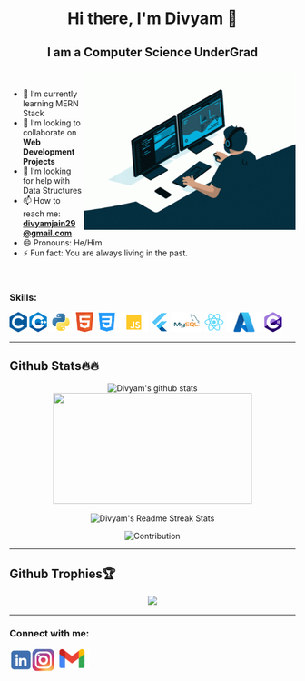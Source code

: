 # <p align="center">Hi there, I'm Divyam 👋</p>
## <p align="center">I am a Computer Science UnderGrad</p>
<!-- ![](https://komarev.com/ghpvc/?username=divyam29) -->

<img width=373.5 height=279.75 src="logos/coding.gif" align="right"></img>
<br>
- 🌱 I’m currently learning MERN Stack
- 👯 I’m looking to collaborate on <strong>Web Development Projects</strong>
- 🤔 I’m looking for help with Data Structures
- 📫 How to reach me: <strong>divyamjain29@gmail.com</strong>
- 😄 Pronouns: He/Him
- ⚡ Fun fact: You are always living in the past.
<br>
<h3>Skills:</h3>
<p float="left">
<a href="https://docs.microsoft.com/en-us/cpp/?view=msvc-170"><img height="35" title="C" alt="C" src="logos/c.png"/></a>
<a href="https://docs.microsoft.com/en-us/cpp/?view=msvc-170"><img height="35" alt="C++" title="C++" src="logos/cpp.png"/></a>
<a href="https://www.python.org/"><img height="35" alt="Python" title="Python" src="logos/python.png"/></a>
<a href="https://developer.mozilla.org/en-US/docs/Glossary/HTML5"><img height="35" alt="HTML5" title="HTML5" src="logos/HTML5.png"/></a>
<a href="https://www.w3.org/TR/CSS/#css"><img height="35" alt="CSS3" title="CSS3" src="logos/CSS3.png"/></a>
<a href="https://developer.mozilla.org/en-US/docs/Web/JavaScript"><img height="35" alt="JS" title="JS" src="logos/JS.png"/></a>
<a href="https://flutter.dev/"><img height="35" alt="Flutter" title="FLUTTER" src="logos/flutter.png"/></a>
<a href="https://www.mysql.com/"><img height="35" alt="MySQL" title="MYSQL" src="logos/mysql.png"/></a>
<a href="https://reactjs.org/"><img height="35" alt="ReactJS" title="ReactJS" src="logos/react.png"/></a>
<a href="https://azure.microsoft.com/en-in/"><img height="35" alt="Azure" title="Azure" src="logos/azure.png"/></a>
<a href="https://learn.microsoft.com/en-us/dotnet/csharp/"><img height="35" alt="C#" title="C#" src="logos/csharp.png"/></a>
</p>
<hr>

## Github Stats🔥🔥
<p  align="center">
<img width=450 src="https://github-readme-stats.vercel.app/api?username=divyam29&show_icons=true&include_all_commits=true&count_private=true&include_all_commits=true&hide_border=true&title_color=00a7f7&icon_color=28c48a&text_color=fdfdfd&bg_color=0,000000,130F40&PAT_1" alt="Divyam's github stats" /> 
<img width=350 height=195 src="https://github-readme-stats.vercel.app/api/top-langs/?username=divyam29&layout=compact&hide_border=true&title_color=00a7f7&icon_color=28c48a&text_color=fdfdfd&bg_color=0,000000,130F40&PAT_1" />
</p>
<p align="center">
<img src="https://github-readme-streak-stats.herokuapp.com?user=divyam29&theme=dark&hide_border=true&date_format=M%20j%5B%2C%20Y%5D&fire=E25822&background=060515&stroke=028ED7&ring=E25822&currStreakNum=DDDDDD&sideNums=DDDDDD&currStreakLabel=DDDDDD&sideLabels=DDDDDD&dates=028ED7" alt="Divyam's Readme Streak Stats" />
</p>

<p align="center">
  <img src="https://activity-graph.herokuapp.com/graph?username=divyam29&theme=react-dark&hide_border=true&area=true" alt="Contribution"/>
</p>
<hr>

## Github Trophies🏆
<p  align="center">
  <img src="https://github-profile-trophy.vercel.app/?username=madushadhanushka&theme=algolia&no-bg=false&no-frame=true&column=-1&margin-w=1" />
</p>
 

  
<hr>
<h3>Connect with me:</h3>
<p align="center">
<a target="_blank" href="https://www.linkedin.com/in/divyam-jain-b61440141/"><img align="left" title="LinkedIn" alt="LinkedIn" height="40px" src="logos/linkedin.png" /></a>
<a target="_blank" href="https://www.instagram.com/_divyam_29/"><img align="left" title="Instagram" alt="Instagram" height="40px" src="logos/instagram.png" /></a>
<a target="_blank" href="mailto:divyamjain29@gmail.com"><img align="left" title="Mail" alt="Mail" height="35px" src="logos/Gmail.png" /></a>
</p>
